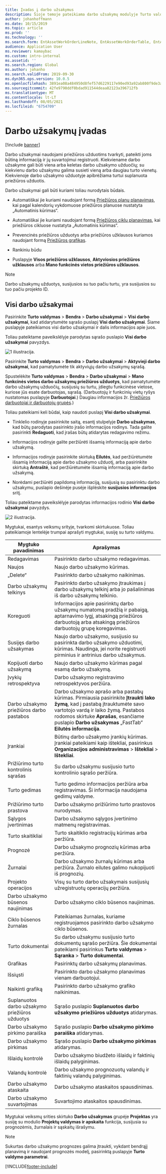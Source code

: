 ```yaml
---
title: Įvadas į darbo užsakymus
description: Šioje temoje pateikiama darbo užsakymų modulyje Turto valdymas apžvalga.
author: johanhoffmann
ms.date: 10/15/2019
ms.topic: article
ms.prod: ''
ms.technology: ''
ms.search.form: EntAssetWorkOrderLineNote, EntAssetWorkOrderTable, EntAssetWorkOrderActive, EntAssetWorkOrderHoursInfoPart, EntAssetWorkOrderLineListPage, EntAssetWorkOrderAddObjectBOMItem, EntAssetWorkOrderTablePoolAdd, EntAssetWorkOrderPurchReqListPagePreviewPane, EntAssetWorkOrderPoolReferenceAdd, EntAssetWorkOrderWorkspace, EntAssetWorkOrderTableAdjust, EntAssetWorkOrderGantt, EntAssetWorkOrderNotes, EntAssetWorkOrderActivePart, EntAssetWorkOrderTableInfoPart, EntAssetWorkOrderLineListPagePreviewPane, EntAssetWorkOrderTool, EntAssetMobileWorkOrderLineDetails, EntAssetMobileWorkOrderLineList, EntAssetMobileWorkOrderDetails
audience: Application User
ms.reviewer: kamaybac
ms.custom: intro-internal
ms.assetid: ''
ms.search.region: Global
ms.author: johanho
ms.search.validFrom: 2019-09-30
ms.dyn365.ops.version: 10.0.5
ms.openlocfilehash: 3891ea08a484950d8fef57d6229117e90ed93a92ab800f9de3ad82db3aff956d
ms.sourcegitcommit: 42fe9790ddf0bdad911544deaa82123a396712fb
ms.translationtype: MT
ms.contentlocale: lt-LT
ms.lasthandoff: 08/05/2021
ms.locfileid: "6754709"
---
```

# <a name="introduction-to-work-orders"></a>Darbo užsakymų įvadas

[!include [banner](../../includes/banner.md)]



Darbo užsakymai naudojami priežiūros užduotims tvarkyti, pateikti joms būtiną informaciją ir jų suvartojimui registruoti. Kiekviename darbo užsakyme gali būti viena arba keletas darbo užsakymo užduočių; su kiekvienu darbo užsakymu galima susieti vieną arba daugiau turto vienetų. Kiekvienoje darbo užsakymo užduotyje apibrėžiama turtui suplanuota priežiūros užduotis.

Darbo užsakymai gali būti kuriami toliau nurodytais būdais.

- Automatiškai jie kuriami naudojant formą [Priežiūros planų planavimas](../preventive-and-reactive-maintenance/schedule-maintenance-plans.md), kai pagal kalendorių vykdomuose priežiūros planuose nustatyta „Automatinis kūrimas“.

- Automatiškai jie kuriami naudojant formą [Priežiūros ciklų planavimas](../preventive-and-reactive-maintenance/maintenance-rounds.md), kai priežiūros cikluose nustatyta „Automatinis kūrimas“.

- Prevencinės priežiūros užduotys arba priežiūros užklausos kuriamos naudojant formą [Priežiūros grafikas](../preventive-and-reactive-maintenance/maintenance-schedule.md).

- Rankiniu būdu

- Puslapyje **Visos priežiūros užklausos**, **Aktyviosios priežiūros užklausos** arba **Mano funkcinės vietos priežiūros užklausos**.

>[!NOTE]
>Darbo užsakymų užduotys, susijusios su tuo pačiu turtu, yra susijusios su tuo pačiu projekto ID.

## <a name="all-work-orders"></a>Visi darbo užsakymai

Pasirinkite **Turto valdymas** > **Bendra** > **Darbo užsakymai** > **Visi darbo užsakymai**, kad atidarytumėte sąrašo puslapį **Visi darbo užsakymai**. Šiame puslapyje pateikiamos visi darbo užsakymai ir dalis informacijos apie juos.

Toliau pateiktame paveikslėlyje parodytas sąrašo puslapio **Visi darbo užsakymai** pavyzdys.

![1 iliustracija.](media/01-work-orders.png)

Pasirinkite **Turto valdymas** > **Bendra** > **Darbo užsakymai** > **Aktyvieji darbo užsakymai**, kad pamatytumėte tik aktyviųjų darbo užsakymų sąrašą. 

Spustelėkite **Turto valdymas** > **Bendra** > **Darbo užsakymai** > **Mano funkcinės vietos darbo užsakymų priežiūros užduotys**, kad pamatytumėte darbo užsakymų užduočių, susijusių su turtu, įdiegtu funkcinėse vietose, kuriose jūs esate darbuotojas, sąrašą. (Darbuotojų ir funkcinių vietų ryšys nustatomas puslapyje **Darbuotojai**.) Daugiau informacijos žr. [Priežiūros darbuotojai ir darbuotojų grupės](../setup-for-objects/workers-and-worker-groups.md).)

Toliau pateikiami keli būdai, kaip naudoti puslapį **Visi darbo užsakymai**.

- Tinklelio rodinyje pasirinkite saitą, esantį stulpelyje **Darbo užsakymas**, kad būtų parodytas pasirinkto įrašo informacijos rodinys. Tada galite pasirinkti **Redaguoti**, kad įrašas būtų atidarytas redagavimo režimu.

- Informacijos rodinyje galite peržiūrėti išsamią informaciją apie darbo užsakymą.  

- Informacijos rodinyje pasirinkite skirtuką **Eilutės**, kad peržiūrėtumėte išsamią informaciją apie darbo užsakymo užduotį, arba pasirinkite skirtuką **Antraštė**, kad peržiūrėtumėte išsamią informaciją apie darbo užsakymą.  

- Norėdami peržiūrėti papildomą informaciją, susijusią su pasirinktu darbo užsakymu, puslapio dešinėje pusėje išplėskite **susijusios informacijos** sritį.

Toliau pateiktame paveikslėlyje parodytas informacijos rodinio **Visi darbo užsakymai** pavyzdys.

![2 iliustracija.](media/02-work-orders.png)


Mygtukai, esantys veiksmų srityje, tvarkomi skirtukuose. Toliau pateikiamoje lentelėje trumpai aprašyti mygtukai, susiję su turto valdymu.



| Mygtuko pavadinimas                     | Aprašymas                                                                                                                                                                                                                                                             |
|---------------------------------|-------------------------------------------------------------------------------------------------------------------------------------------------------------------------------------------------------------------------------------------------------------------------|
| Redagavimas                            | Pasirinkto darbo užsakymo redagavimas.                                                                                                                                                                                                                                           |
| Naujos                             | Naujo darbo užsakymo kūrimas.                                                                                                                                                                                                                                                  |
| „Delete“                          | Pasirinkto darbo užsakymo naikinimas.                                                                                                                                                                                                                                         |
| Darbo užsakymų telkinys                 | Pasirinkto darbo užsakymo įtraukimas į darbo užsakymų telkinį arba jo pašalinimas iš darbo užsakymų telkinio.                                                                                                                                                                                           |
| Koreguoti                          | Informacijos apie pasirinktų darbo užsakymų numatomą pradžią ir pabaigą, aptarnavimo lygį, atsakingą priežiūros darbuotoją arba atsakingą priežiūros darbuotojų grupę koregavimas.                                                                                                                                     |
| Susijęs darbo užsakymas              | Naujo darbo užsakymo, susijusio su pasirinkta darbo užsakymo užduotimi, kūrimas. Naudinga, jei norite registruoti pirminius ir antrinius darbo užsakymus.                                                                                                                              |
| Kopijuoti darbo užsakymą                 | Naujo darbo užsakymo kūrimas pagal esamą darbo užsakymą.                                                                                                                                                                                                               |
| Įvykių retrospektyva                   | Darbo užsakymo registravimo retrospektyvos peržiūra.                                                                                                                                                                                                                |
| Darbo užsakymo priežiūros darbo pastabos                           | Darbo užsakymo aprašo arba pastabų kūrimas. Pirmiausia pasirinkite **Įtraukti lako žymą**, kad į pastabą įtrauktumėte savo vartotojo vardą ir laiko žymą. Pastabos rodomos skirtuke **Aprašas**, esančiame puslapio **Darbo užsakymas** „FastTab” **Eilutės informacija**.         |
| Įrankiai                           | Būtinų darbo užsakymo įrankių kūrimas. Įrankiai pateikiami kaip ištekliai, pasirinkus **Organizacijos administravimas** > **Ištekliai** > **Ištekliai**.                                                                                                      |
| Prižiūrimo turto kontrolinis sąrašas           | Su darbo užsakymu susijusio turto kontrolinio sąrašo peržiūra.                                                                                                                                                                                                              |
| Turto gedimas                     | Turto gedimo informacijos peržiūra arba registravimas. Ši informacija naudojama gedimų valdyme.                                                                                                                                                                                      |
| Prižiūrimo turto prastova            | Darbo užsakymo prižiūrimo turto prastovos nurodymas.                                                                                                                                                                                                                               |
| Sąlygos įvertinimas            | Darbo užsakymo sąlygos įvertinimo matmenų registravimas.                                                                                                                                                                                                             |
| Turto skaitikliai                 | Turto skaitiklio registracijų kūrimas arba peržiūra.                                                                                                                                                                                                                     |
| Prognozė                        | Darbo užsakymo prognozių kūrimas arba peržiūra.                                                                                                                                                                                                                               |
| Žurnalai                        | Darbo užsakymo žurnalų kūrimas arba peržiūra. Žurnalo eilutes galimo nukopijuoti iš prognozių.                                                                                                                                                                                         |
| Projekto operacijos            | Visų su turto darbo užsakymais susijusių užregistruotų operacijų peržiūra.                                                                                                                                                                                             |
| Darbo užsakymo būsenos naujinimas           | Darbo užsakymo ciklo būsenos naujinimas.                                                                                                                                                                                                                                                |
| Ciklo būsenos žurnalas                      | Pateikiamas žurnalas, kuriame registruojamos pasirinkto darbo užsakymo ciklo būsenos.                                                                                                                                                                                                                   |
| Turto dokumentai                | Su darbo užsakymu susijusio turto dokumentų sąrašo peržiūra. Šie dokumentai pateikiami pasirinkus **Turto valdymas** > **Sąranka** > **Turto dokumentai**.                                                                                                 |
| Grafikas                        | Pasirinktų darbo užsakymų planavimas.                                                                                                                                                                                                                                      |
| Išsiųsti            | Pasirinkto darbo užsakymo planavimas vienam darbuotojui.                                                                                                                                                                                                                        |
| Naikinti grafiką                 | Pasirinkto darbo užsakymo grafiko naikinimas.                                                                                                                                                                                                                          |
| Suplanuotos darbo užsakymo priežiūros užduotys             | Sąrašo puslapio **Suplanuotos darbo užsakymo priežiūros užduotys** atidarymas.                                                                                                                                                                                                                             |
| Darbo užsakymo pirkimo paraiška | Sąrašo puslapio **Darbo užsakymo pirkimo paraiška** atidarymas.                                                                                                                                                                                                                 |
| Darbo užsakymo pirkimas             | Sąrašo puslapio **Darbo užsakymo pirkimas** atidarymas.                                                                                                                                                                                                                             |
| Išlaidų kontrolė                    | Darbo užsakymo biudžeto išlaidų ir faktinių išlaidų palyginimas.                                                                                                                                                                                                                |
| Valandų kontrolė                    | Darbo užsakymo prognozuotų valandų ir faktinių valandų palyginimas.                                                                                                                                                                                                                |
| Darbo užsakymo ataskaita               | Darbo užsakymo ataskaitos spausdinimas.                                                                                                                                                                                                                                                |
| Darbo užsakymo suvartojimas          | Suvartojimo ataskaitos spausdinimas.                                                                                                                                                                                                                                               |


Mygtukai veiksmų srities skirtuko **Darbo užsakymas** grupėje **Projektas** yra susiję su modulio **Projektų valdymas ir apskaita** funkcija, susijusia su prognozėmis, žurnalais ir sąskaitų išrašymu.

>[!NOTE]
>Sukurtas darbo užsakymo prognozes galima įtraukti, vykdant bendrąjį planavimą ir naudojant prognozės modelį, pasirinktą puslapyje **Turto valdymo parametrai**.



[!INCLUDE[footer-include](../../../includes/footer-banner.md)]